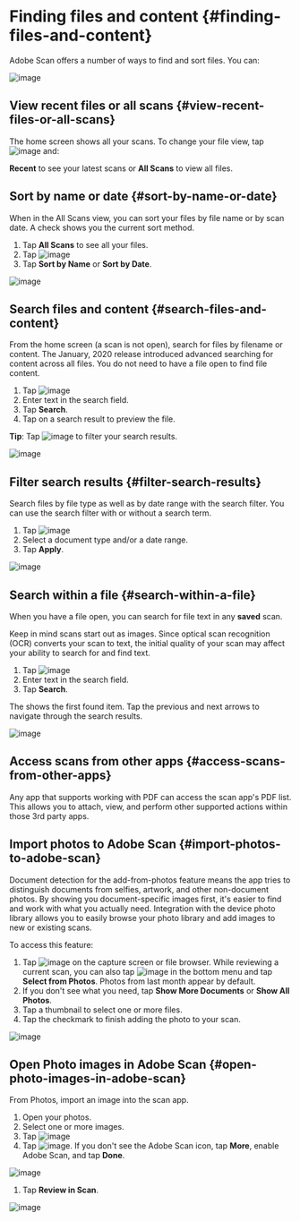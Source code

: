
# Finding files and content {#finding-files-and-content}

Adobe Scan offers a number of ways to find and sort files. You can: 

![image](./images/working1.png)

## View recent files or all scans {#view-recent-files-or-all-scans}

The home screen shows all your scans. To change your file view, tap  ![image](./images/overflowicon.png) and: 

 **Recent** to see your latest scans or **All Scans** to view all files.

## Sort by name or date {#sort-by-name-or-date}

When in the All Scans view, you can sort your files by file name or by scan date. A check shows you the current sort method. 

1. Tap **All Scans** to see all your files. 
1. Tap ![image](./images/overflowicon.png)
1. Tap **Sort by Name** or **Sort by Date**. 

![image](./images/sort.png)

## Search files and content {#search-files-and-content}

From the home screen (a scan is not open), search for files by filename or content. The January, 2020 release introduced advanced searching for content across all files. You do not need to have a file open to find file content. 

1. Tap ![image](./images/searchicon.png) 
1. Enter text in the search field. 
1. Tap **Search**. 
1. Tap on a search result to preview the file.

**Tip**: Tap ![image](./images/filtericon.png) to filter your search results. 

![image](./images/searchfiles.png)

## Filter search results {#filter-search-results}

Search files by file type as well as by date range with the search filter. You can use the search filter with or without a search term. 

1. Tap ![image](./images/filtericon.png)
1. Select a document type and/or a date range. 
1. Tap **Apply**. 

![image](./images/searchfilter.png)

## Search within a file {#search-within-a-file}

When you have a file open, you can search for file text in any **saved** scan. 

Keep in mind scans start out as images. Since optical scan recognition (OCR) converts your scan to text, the initial quality of your scan may affect your ability to search for and find text. 

1. Tap ![image](./images/searchicon.png) 
1. Enter text in the search field. 
1. Tap **Search**. 

The shows the first found item. Tap the previous and next arrows to navigate through the search results.

![image](./images/searchdoc.png)

## Access scans from other apps {#access-scans-from-other-apps}

Any app that supports working with PDF can access the scan app's PDF list. This allows you to attach, view, and perform other supported actions within those 3rd party apps. 

## Import photos to Adobe Scan {#import-photos-to-adobe-scan}

Document detection for the add-from-photos feature means the app tries to distinguish documents from selfies, artwork, and other non-document photos. By showing you document-specific images first, it's easier to find and work with what you actually need. Integration with the device photo library allows you to easily browse your photo library and add images to new or existing scans. 

To access this feature: 

1. Tap ![image](./images/addphotoicon.png) on the capture screen or file browser. While reviewing a current scan, you can also tap ![image](./images/scanaddicon.png) in the bottom menu and tap **Select from Photos**. Photos from last month appear by default.
1. If you don't see what you need, tap **Show More Documents** or **Show All Photos**. 
1. Tap a thumbnail to select one or more files. 
1. Tap the checkmark to finish adding the photo to your scan. 

![image](./images/addphoto.png)

## Open Photo images in Adobe Scan {#open-photo-images-in-adobe-scan}

From Photos, import an image into the scan app. 

1. Open your photos. 
1. Select one or more images. 
1. Tap ![image](./images/shareicon.png)
1. Tap ![image](./images/scanicon.png). If you don't see the Adobe Scan icon, tap **More**, enable Adobe Scan, and tap **Done**. 

![image](./images/enablescanshare.png)

1. Tap **Review in Scan**.

![image](./images/reviewinscan.png)
